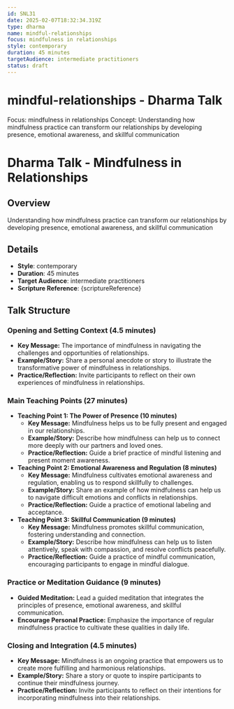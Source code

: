 ```yaml
---
id: SNL31
date: 2025-02-07T18:32:34.319Z
type: dharma
name: mindful-relationships
focus: mindfulness in relationships
style: contemporary
duration: 45 minutes
targetAudience: intermediate practitioners
status: draft
---
```

# mindful-relationships - Dharma Talk
Focus: mindfulness in relationships
Concept: Understanding how mindfulness practice can transform our relationships by developing presence, emotional awareness, and skillful communication
# Dharma Talk - Mindfulness in Relationships

## Overview

Understanding how mindfulness practice can transform our relationships by developing presence, emotional awareness, and skillful communication

## Details

- **Style**: contemporary
- **Duration**: 45 minutes
- **Target Audience**: intermediate practitioners
- **Scripture Reference**: {scriptureReference}

## Talk Structure

### Opening and Setting Context (4.5 minutes)

- **Key Message:** The importance of mindfulness in navigating the challenges and opportunities of relationships.
- **Example/Story:** Share a personal anecdote or story to illustrate the transformative power of mindfulness in relationships.
- **Practice/Reflection:** Invite participants to reflect on their own experiences of mindfulness in relationships.

### Main Teaching Points (27 minutes)

- **Teaching Point 1: The Power of Presence (10 minutes)**
  - **Key Message:** Mindfulness helps us to be fully present and engaged in our relationships.
  - **Example/Story:** Describe how mindfulness can help us to connect more deeply with our partners and loved ones.
  - **Practice/Reflection:** Guide a brief practice of mindful listening and present moment awareness.
- **Teaching Point 2: Emotional Awareness and Regulation (8 minutes)**
  - **Key Message:** Mindfulness cultivates emotional awareness and regulation, enabling us to respond skillfully to challenges.
  - **Example/Story:** Share an example of how mindfulness can help us to navigate difficult emotions and conflicts in relationships.
  - **Practice/Reflection:** Guide a practice of emotional labeling and acceptance.
- **Teaching Point 3: Skillful Communication (9 minutes)**
  - **Key Message:** Mindfulness promotes skillful communication, fostering understanding and connection.
  - **Example/Story:** Describe how mindfulness can help us to listen attentively, speak with compassion, and resolve conflicts peacefully.
  - **Practice/Reflection:** Guide a practice of mindful communication, encouraging participants to engage in mindful dialogue.

### Practice or Meditation Guidance (9 minutes)

- **Guided Meditation:** Lead a guided meditation that integrates the principles of presence, emotional awareness, and skillful communication.
- **Encourage Personal Practice:** Emphasize the importance of regular mindfulness practice to cultivate these qualities in daily life.

### Closing and Integration (4.5 minutes)

- **Key Message:** Mindfulness is an ongoing practice that empowers us to create more fulfilling and harmonious relationships.
- **Example/Story:** Share a story or quote to inspire participants to continue their mindfulness journey.
- **Practice/Reflection:** Invite participants to reflect on their intentions for incorporating mindfulness into their relationships.